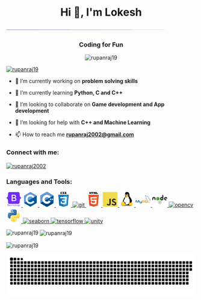 <p>
  <h1 align="center">Hi 👋, I'm Lokesh</h1>
  <img src="/borderseperator.gif" align="center">
  <h3 align="center">Coding for Fun</h3>
</p>


<p align="center"> <img src="https://komarev.com/ghpvc/?username=rupanraj19&label=Profile%20views&color=0e75b6&style=flat" alt="rupanraj19" /> </p>

<p align="left"> <a href="https://github.com/ryo-ma/github-profile-trophy&color=0e75b6"><img src="https://github-profile-trophy.vercel.app/?username=rupanraj19&color=0e75b6&theme=shadow_blue" alt="rupanraj19" /></a> </p>

- 🔭 I’m currently working on **problem solving skills**

- 🌱 I’m currently learning **Python, C and C++**

- 👯 I’m looking to collaborate on **Game development and App development**

- 🤝 I’m looking for help with **C++ and Machine Learning**

- 📫 How to reach me **rupanraj2002@gmail.com**

<h3 align="left">Connect with me:</h3>
<p align="left">
<a href="https://www.hackerrank.com/rupanraj2002" target="blank"><img align="center" src="https://raw.githubusercontent.com/rahuldkjain/github-profile-readme-generator/master/src/images/icons/Social/hackerrank.svg" alt="rupanraj2002" height="30" width="40" /></a>
</p>

<h3 align="left">Languages and Tools:</h3>
<p align="left"> 
  <a href="https://getbootstrap.com" target="_blank" rel="noreferrer"> 
    <img src="https://raw.githubusercontent.com/devicons/devicon/master/icons/bootstrap/bootstrap-plain-wordmark.svg" alt="bootstrap" width="40" height="40"/> 
  </a> 
  <a href="https://www.cprogramming.com/" target="_blank" rel="noreferrer"> 
    <img src="https://raw.githubusercontent.com/devicons/devicon/master/icons/c/c-original.svg" alt="c" width="40" height="40"/> 
  </a> 
  <a href="https://www.w3schools.com/cpp/" target="_blank" rel="noreferrer"> 
    <img src="https://raw.githubusercontent.com/devicons/devicon/master/icons/cplusplus/cplusplus-original.svg" alt="cplusplus" width="40" height="40"/> 
  </a> 
  <a href="https://www.w3schools.com/css/" target="_blank" rel="noreferrer"> 
    <img src="https://raw.githubusercontent.com/devicons/devicon/master/icons/css3/css3-original-wordmark.svg" alt="css3" width="40" height="40"/> 
  </a> 
  <a href="https://git-scm.com/" target="_blank" rel="noreferrer"> 
    <img src="https://www.vectorlogo.zone/logos/git-scm/git-scm-icon.svg" alt="git" width="40" height="40"/> 
  </a> 
  <a href="https://www.w3.org/html/" target="_blank" rel="noreferrer"> 
    <img src="https://raw.githubusercontent.com/devicons/devicon/master/icons/html5/html5-original-wordmark.svg" alt="html5" width="40" height="40"/> 
  </a> 
  <a href="https://developer.mozilla.org/en-US/docs/Web/JavaScript" target="_blank" rel="noreferrer"> 
    <img src="https://raw.githubusercontent.com/devicons/devicon/master/icons/javascript/javascript-original.svg" alt="javascript" width="40" height="40"/> 
  </a> 
  <a href="https://www.linux.org/" target="_blank" rel="noreferrer"> 
    <img src="https://raw.githubusercontent.com/devicons/devicon/master/icons/linux/linux-original.svg" alt="linux" width="40" height="40"/> 
  </a> 
  <a href="https://www.mysql.com/" target="_blank" rel="noreferrer"> 
    <img src="https://raw.githubusercontent.com/devicons/devicon/master/icons/mysql/mysql-original-wordmark.svg" alt="mysql" width="40" height="40"/> 
  </a> 
  <a href="https://nodejs.org" target="_blank" rel="noreferrer"> 
    <img src="https://raw.githubusercontent.com/devicons/devicon/master/icons/nodejs/nodejs-original-wordmark.svg" alt="nodejs" width="40" height="40"/> 
  </a> 
  <a href="https://opencv.org/" target="_blank" rel="noreferrer"> 
    <img src="https://www.vectorlogo.zone/logos/opencv/opencv-icon.svg" alt="opencv" width="40" height="40"/> 
  </a> 
  <a href="https://www.python.org" target="_blank" rel="noreferrer"> 
    <img src="https://raw.githubusercontent.com/devicons/devicon/master/icons/python/python-original.svg" alt="python" width="40" height="40"/> 
  </a> 
  <a href="https://seaborn.pydata.org/" target="_blank" rel="noreferrer"> 
    <img src="https://seaborn.pydata.org/_images/logo-mark-lightbg.svg" alt="seaborn" width="40" height="40"/> 
  </a> 
  <a href="https://www.tensorflow.org" target="_blank" rel="noreferrer"> 
    <img src="https://www.vectorlogo.zone/logos/tensorflow/tensorflow-icon.svg" alt="tensorflow" width="40" height="40"/> 
  </a> 
  <a href="https://unity.com/" target="_blank" rel="noreferrer">
    <img src="https://seeklogo.com/images/U/unity-logo-988A22E703-seeklogo.com.png" alt="unity" width="40" height="40"/>
  </a>
</p>



<p><img align="left" src="https://github-readme-stats.vercel.app/api/top-langs?username=rupanraj19&show_icons=true&locale=en&layout=compact&theme=blue-green" alt="rupanraj19" /></p>

<p>&nbsp;<img align="center" src="https://github-readme-stats.vercel.app/api?username=rupanraj19&show_icons=true&locale=en&theme=blue-green" alt="rupanraj19" /></p>

<p><img align="center" src="https://github-readme-streak-stats.herokuapp.com/?user=rupanraj19&theme=aura" alt="rupanraj19" /></p>

<p align="center"> <img src = "github-snake.svg" /> </p>

    
